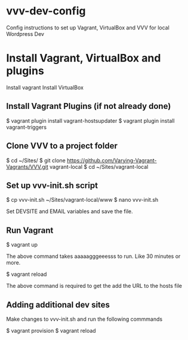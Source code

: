 # vvv-dev-config
Config instructions to set up Vagrant, VirtualBox and VVV for local Wordpress Dev

# Install Vagrant, VirtualBox and plugins

Install vagrant
Install VirtualBox

## Install Vagrant Plugins (if not already done)

$ vagrant plugin install vagrant-hostsupdater
$ vagrant plugin install vagrant-triggers

## Clone VVV to a project folder

$ cd ~/Sites/
$ git clone https://github.com/Varying-Vagrant-Vagrants/VVV.git vagrant-local
$ cd ~/Sites/vagrant-local

## Set up vvv-init.sh script 

$ cp vvv-init.sh ~/Sites/vagrant-local/www
$ nano vvv-init.sh

Set DEVSITE and EMAIL variables and save the file.

## Run Vagrant

$ vagrant up

The above command takes aaaaagggeeesss to run. Like 30 minutes or more. 

$ vagrant reload

The above command is required to get the add the URL to the hosts file

## Adding additional dev sites

Make changes to vvv-init.sh and run the following commmands

$ vagrant provision
$ vagrant reload
